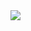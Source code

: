 <img src="https://github-readme-stats.vercel.app/api?username=ysahih&count_private=true&show_icons=true&theme=vue-dark"/>

